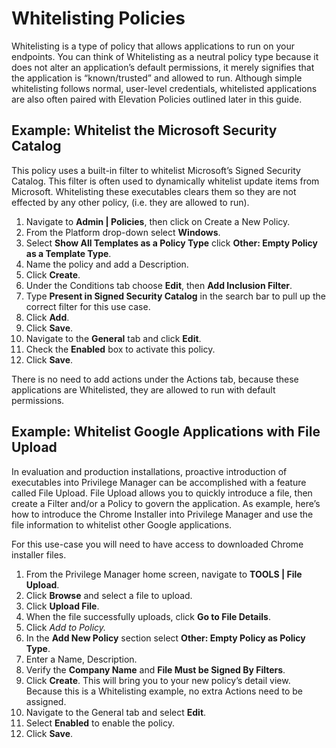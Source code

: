 [title]: # (Whitelisting)
[tags]: # (elevate)
[priority]: # (4300)
# Whitelisting Policies

Whitelisting is a type of policy that allows applications to run on your endpoints. You can think of Whitelisting as a neutral policy type because it does not alter an application’s default permissions, it merely signifies that the application is “known/trusted” and allowed to run. Although simple whitelisting follows normal, user-level credentials, whitelisted applications are also often paired with Elevation Policies outlined later in this guide. 
<!-- TODO insert link for later in this guide -->

## Example: Whitelist the Microsoft Security Catalog

This policy uses a built-in filter to whitelist Microsoft’s Signed Security Catalog. This filter is often used to dynamically whitelist update items from Microsoft.  Whitelisting these executables clears them so they are not effected by any other policy, (i.e. they are allowed to run).

1. Navigate to __Admin | Policies__, then click on Create a New Policy.
1. From the Platform drop-down select __Windows__.
1. Select __Show All Templates as a Policy Type__ click __Other: Empty Policy as a Template Type__.
1. Name the policy and add a Description.
1. Click __Create__.
1. Under the Conditions tab choose __Edit__, then __Add Inclusion Filter__.
1. Type __Present in Signed Security Catalog__ in the search bar to pull up the correct filter for this use case.
1. Click __Add__.
1. Click __Save__.
1. Navigate to the __General__ tab and click __Edit__.
1. Check the __Enabled__ box to activate this policy.
1. Click __Save__.

There is no need to add actions under the Actions tab, because these applications are Whitelisted, they are allowed to run with default permissions.

## Example: Whitelist Google Applications with File Upload

In evaluation and production installations, proactive introduction of executables into Privilege Manager can be accomplished with a feature called File Upload.  File Upload allows you to quickly introduce a file, then create a Filter and/or a Policy to govern the application. As example, here’s how to introduce the Chrome Installer into Privilege Manager and use the file information to whitelist other Google applications.

For this use-case you will need to have access to downloaded Chrome installer files.

1. From the Privilege Manager home screen, navigate to __TOOLS | File Upload__.
1. Click __Browse__ and select a file to upload.
1. Click __Upload File__.
1. When the file successfully uploads, click __Go to File Details__.
1. Click __Add to Policy_._
1. In the __Add New Policy__ section select __Other: Empty Policy as Policy Type__.
1. Enter a Name, Description.
1. Verify the __Company Name__ and __File Must be Signed By Filters__.
1. Click __Create__. This will bring you to your new policy’s detail view. Because this is a Whitelisting example, no extra Actions need to be assigned.  
1. Navigate to the General tab and select __Edit__.
1. Select __Enabled__ to enable the policy.
1. Click __Save__.
